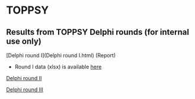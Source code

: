 # TOPPSY

## Results from TOPPSY Delphi rounds (for internal use only)

[Delphi round I](Delphi round I.html) (Report)

- Round I data (xlsx) is available [here](data/clean/Delphi1.xlsx)

[Delphi round II]()

[Delphi round III]()
